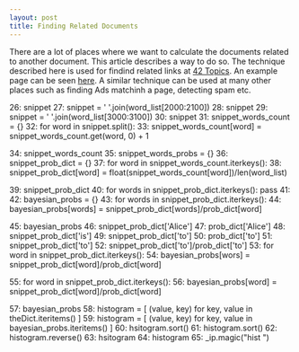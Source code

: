 ```yaml
---
layout: post
title: Finding Related Documents
---
```


There are a lot of places where we want to calculate the documents related to another document. This article describes a way to do so. The technique described here is used for findind related links at [42 Topics](http://42topics.com/). An example page
can be seen [here](http://42topics.com/startups/50380/related/). A similar technique can be used at many other places such as finding Ads matchinh a page, detecting spam etc.


26: snippet
27: snippet = ' '.join(word_list[2000:2100])
28: snippet
29: snippet = ' '.join(word_list[3000:3100])
30: snippet
31: snippet_words_count = {}
32: for word in snippet.split():
33:
    snippet_words_count[word] = snippet_words_count.get(word, 0) + 1
    

34: snippet_words_count
35: snippet_words_probs = {}
36: snippet_prob_dict = {}
37: for word in snippet_words_count.iterkeys():
38:
    snippet_prob_dict[word] = float(snippet_words_count[word])/len(word_list)
    

39: snippet_prob_dict
40:
for words in snippet_prob_dict.iterkeys():
    pass
41: 
42: bayesian_probs = {}
43: for words in snippet_prob_dict.iterkeys():
44:
    bayesian_probs[words] = snippet_prob_dict[words]/prob_dict[word]
    

45: bayesian_probs
46: snippet_prob_dict['Alice']
47: prob_dict['Alice']
48: snippet_prob_dict['is']
49: snippet_prob_dict['to']
50: prob_dict['to']
51: snippet_prob_dict['to']
52: snippet_prob_dict['to']/prob_dict['to']
53: for word in snippet_prob_dict.iterkeys():
54:
    bayesian_probs[wors] = snippet_prob_dict[word]/prob_dict[word]
    

55: for word in snippet_prob_dict.iterkeys():
56:
    bayesian_probs[word] = snippet_prob_dict[word]/prob_dict[word]
    

57: bayesian_probs
58: histogram = [ (value, key) for key, value in theDict.iteritems() ]
59: histogram = [ (value, key) for key, value in bayesian_probs.iteritems() ]
60: hsitogram.sort()
61: histogram.sort()
62: histogram.reverse()
63: hsitogram
64: histogram
65: _ip.magic("hist ")
